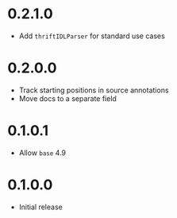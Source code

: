 0.2.1.0
=======

-   Add `thriftIDLParser` for standard use cases

0.2.0.0
=======

-   Track starting positions in source annotations
-   Move docs to a separate field

0.1.0.1
=======

-   Allow `base` 4.9

0.1.0.0
=======

-   Initial release
